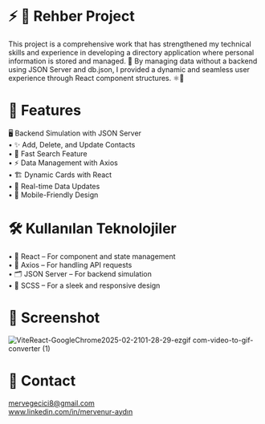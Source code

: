 # ⚡ 📒  Rehber Project
This project is a comprehensive work that has strengthened my technical skills and experience in developing a directory application where personal information is stored and managed. 📒 By managing data without a backend using JSON Server and db.json, I provided a dynamic and seamless user experience through React component structures. ⚛️🚀

# 🚀 Features
🖥️ Backend Simulation with JSON Server <br/>• ✨ Add, Delete, and Update Contacts <br/>• 🔎 Fast Search Feature <br/>• ⚡ Data Management with Axios <br/>• 🏗️ Dynamic Cards with React <br/>• 🔄 Real-time Data Updates <br/>• 📲 Mobile-Friendly Design

# 🛠️ Kullanılan Teknolojiler

• 🚀 React – For component and state management<br/>
• 🔗 Axios – For handling API requests<br/>
• 🗂️ JSON Server – For backend simulation<br/>
• 🎨 SCSS – For a sleek and responsive design


# 📸 Screenshot <br/>
![ViteReact-GoogleChrome2025-02-2101-28-29-ezgif com-video-to-gif-converter (1)](https://github.com/user-attachments/assets/f0c239e2-3069-452b-a6f1-775f46503d8d)

# 📧 Contact
mervegecici8@gmail.com <br/>
www.linkedin.com/in/mervenur-aydın
